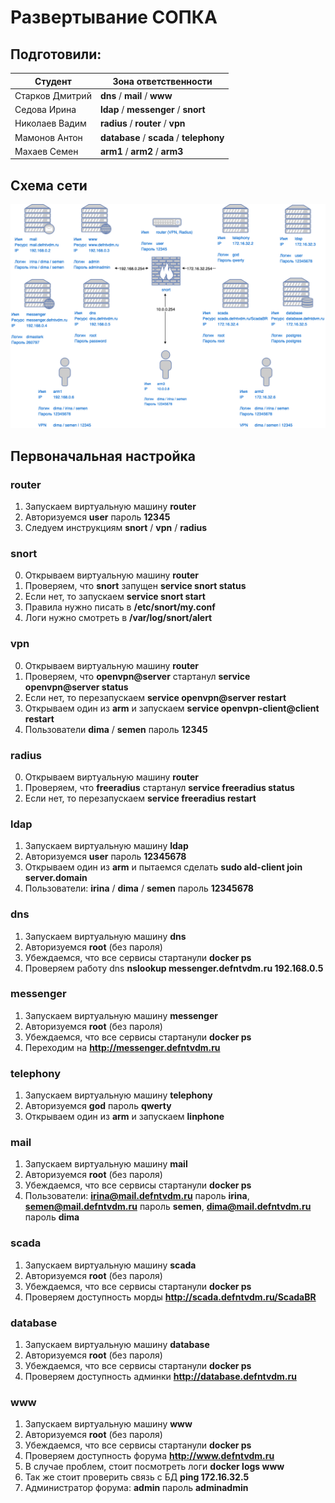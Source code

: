 # Развертывание СОПКА

## Подготовили:

| Студент         | Зона ответственности                     |
|-----------------|------------------------------------------|
| Старков Дмитрий | **dns** / **mail** / **www**             |
| Седова Ирина    | **ldap** / **messenger** / **snort**     |
| Николаев Вадим  | **radius** / **router** / **vpn**        |
| Мамонов Антон   | **database** / **scada** / **telephony** |
| Махаев Семен    | **arm1** / **arm2** / **arm3**           |

## Cхема сети

![image](SOPKA.png)

## Первоначальная настройка

### router

1. Запускаем виртуальную машину **router**
2. Авторизуемся **user** пароль **12345**
3. Следуем инструкциям **snort** / **vpn** / **radius**

### snort

0. Открываем виртуальную машину **router**
1. Проверяем, что **snort** запущен **service snort status**
2. Если нет, то запускаем **service snort start**
3. Правила нужно писать в **/etc/snort/my.conf**
4. Логи нужно смотреть в **/var/log/snort/alert**

### vpn

0. Открываем виртуальную машину **router**
1. Проверяем, что **openvpn@server** стартанул **service openvpn@server status**
2. Если нет, то перезапускаем **service openvpn@server restart**
3. Открываем один из **arm** и запускаем **service openvpn-client@client restart**
4. Пользователи **dima** / **semen** пароль **12345**

### radius

0. Открываем виртуальную машину **router**
1. Проверяем, что **freeradius** стартанул **service freeradius status**
2. Если нет, то перезапускаем **service freeradius restart**

### ldap

1. Запускаем виртуальную машину **ldap**
2. Авторизуемся **user** пароль **12345678**
3. Открываем один из **arm** и пытаемся сделать **sudo ald-client join server.domain**
4. Пользователи: **irina** / **dima** / **semen** пароль **12345678**

### dns

1. Запускаем виртуальную машину **dns**
2. Авторизуемся **root** (без пароля)
3. Убеждаемся, что все сервисы стартанули **docker ps**
4. Проверяем работу dns **nslookup messenger.defntvdm.ru 192.168.0.5**

### messenger

1. Запускаем виртуальную машину **messenger**
2. Авторизуемся **root** (без пароля)
3. Убеждаемся, что все сервисы стартанули **docker ps**
4. Переходим на **http://messenger.defntvdm.ru**

### telephony

1. Запускаем виртуальную машину **telephony**
2. Авторизуемся **god** пароль **qwerty**
3. Открываем один из **arm** и запускаем **linphone**

### mail

1. Запускаем виртуальную машину **mail**
2. Авторизуемся **root** (без пароля)
3. Убеждаемся, что все сервисы стартанули **docker ps**
4. Пользователи: **irina@mail.defntvdm.ru** пароль **irina**, **semen@mail.defntvdm.ru** пароль **semen**, **dima@mail.defntvdm.ru** пароль **dima**

### scada

1. Запускаем виртуальную машину **scada**
2. Авторизуемся **root** (без пароля)
3. Убеждаемся, что все сервисы стартанули **docker ps**
4. Проверяем доступность морды **http://scada.defntvdm.ru/ScadaBR**

### database

1. Запускаем виртуальную машину **database**
2. Авторизуемся **root** (без пароля)
3. Убеждаемся, что все сервисы стартанули **docker ps**
4. Проверяем доступность админки **http://database.defntvdm.ru**

### www

1. Запускаем виртуальную машину **www**
2. Авторизуемся **root** (без пароля)
3. Убеждаемся, что все сервисы стартанули **docker ps**
4. Проверяем доступность форума **http://www.defntvdm.ru**
5. В случае проблем, стоит посмотреть логи **docker logs www**
6. Так же стоит проверить связь с БД **ping 172.16.32.5**
7. Администратор форума: **admin** пароль **adminadmin**
